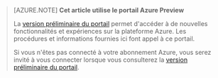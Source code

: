 ﻿
> [AZURE.NOTE] **Cet article utilise le portail Azure Preview**
> 
> La [version préliminaire du portail](https://portal.azure.com/) permet d'accéder à de nouvelles fonctionnalités et expériences sur la plateforme Azure. Les procédures et informations fournies ici font appel à ce portail.
> 
> Si vous n'êtes pas connecté à votre abonnement Azure, vous serez invité à vous connecter lorsque vous consulterez la [version préliminaire du portail](https://portal.azure.com/).


<!--HONumber=42-->
